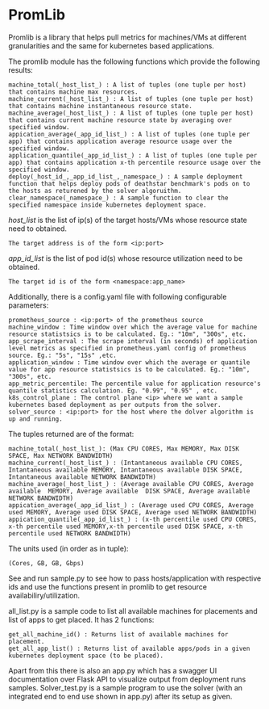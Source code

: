 # PromLib

Promlib is a library that helps pull metrics for machines/VMs at different granularities and the same for kubernetes based applications.


The promlib module has the following functions which provide the following results:

    machine_total(_host_list_) : A list of tuples (one tuple per host) that contains machine max resources.
    machine_current(_host_list_) : A list of tuples (one tuple per host) that contains machine instantaneous resource state.
    machine_average(_host_list_) : A list of tuples (one tuple per host) that contains current machine resource state by averaging over specified window.
    appication_average(_app_id_list_) : A list of tuples (one tuple per app) that contains application average resource usage over the specified window.
    application_quantile(_app_id_list_) : A list of tuples (one tuple per app) that contains application x-th percentile resource usage over the specified window.
    deploy(_host_id_,_app_id_list_,_namespace_) : A sample deployment function that helps deploy pods of deathstar benchmark's pods on to the hosts as returened by the solver algoruithm.
    clear_namespace(_namespace_) : A sample function to clear the specified namespace inside kubernetes deployment space.

_host_list_ is the list of ip(s) of the target hosts/VMs whose resource state need to obtained. 
    
    The target address is of the form <ip:port>

_app_id_list_ is the list of pod id(s) whose resource utilization need to be obtained.

    The target id is of the form <namespace:app_name>

Additionally, there is a config.yaml file with following configurable parameters:

    prometheus_source : <ip:port> of the prometheus source
    machine_window : Time window over which the average value for machine resource statistsics is to be calculated. Eg.: "10m", "300s", etc.
    app_scrape_interval : The scrape interval (in seconds) of application level metrics as specified in prometheus.yaml config of prometheus source. Eg.: "5s", "15s" ,etc.
    application_window : Time window over which the average or quantile value for app resource statistsics is to be calculated. Eg.: "10m", "300s", etc.
    app_metric_percentile: The percentile value for application resource's quantile statistics calculation. Eg. "0.99", "0.95" , etc.
    k8s_control_plane : The control plane <ip> where we want a sample kubernetes based deployment as per outputs from the solver.
    solver_source : <ip:port> for the host where the dolver algorithm is up and running.



The tuples returned are of the format:

    machine_total(_host_list_): (Max CPU CORES, Max MEMORY, Max DISK SPACE, Max NETWORK BANDWIDTH)
    machine_current(_host_list_) : (Intantaneous available CPU CORES, Intantaneous available MEMORY, Intantaneous available DISK SPACE, Intantaneous available NETWORK BANDWIDTH)
    machine_average(_host_list_) : (Average available CPU CORES, Average available  MEMORY, Average available  DISK SPACE, Average available NETWORK BANDWIDTH)
    appication_average(_app_id_list_) : (Average used CPU CORES, Average used MEMORY, Average used DISK SPACE, Average used NETWORK BANDWIDTH)
    appication_quantile(_app_id_list_) : (x-th percentile used CPU CORES, x-th percentile used MEMORY,x-th percentile used DISK SPACE, x-th percentile used NETWORK BANDWIDTH)

The units used (in order as in tuple):

    (Cores, GB, GB, Gbps)
    
See and run sample.py to see how to pass hosts/application with respective ids and use the functions present in promlib to get resource availabiliry/utilization. 

all_list.py is a sample code to list all available machines for placements and list of apps to get placed. It has 2 functions:

    get_all_machine_id() : Returns list of available machines for placement.
    get_all_app_list() : Returns list of available apps/pods in a given kubernetes deployment space (to be placed).

Apart from this there is also an app.py which has a swagger UI documentation over Flask API to visualize output from deployment runs samples. Solver_test.py is a sample program to use the solver (with an integrated end to end use shown in app.py) after its setup as given.

